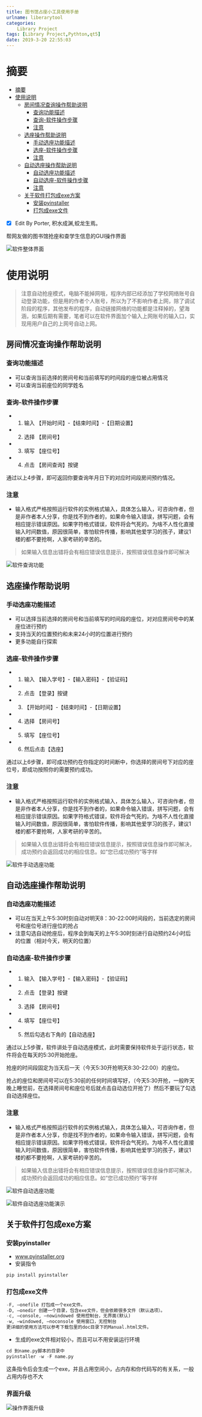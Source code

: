 ```yaml
---
title: 图书馆占座小工具使用手册
urlname: liberarytool
categories:     
    Library Project    
tags: [Library Project,Pythton,qt5]
date: 2019-3-20 22:55:03
---
```


# 摘要

<!-- TOC -->

- [摘要](#摘要)
- [使用说明](#使用说明)
    - [房间情况查询操作帮助说明](#房间情况查询操作帮助说明)
        - [查询功能描述](#查询功能描述)
        - [查询-软件操作步骤](#查询-软件操作步骤)
        - [注意](#注意)
    - [选座操作帮助说明](#选座操作帮助说明)
        - [手动选座功能描述](#手动选座功能描述)
        - [选座-软件操作步骤](#选座-软件操作步骤)
        - [注意](#注意-1)
    - [自动选座操作帮助说明](#自动选座操作帮助说明)
        - [自动选座功能描述](#自动选座功能描述)
        - [自动选座-软件操作步骤](#自动选座-软件操作步骤)
        - [注意](#注意-2)
    - [关于软件打包成exe方案](#关于软件打包成exe方案)
        - [安装pyinstaller](#安装pyinstaller)
        - [打包成exe文件](#打包成exe文件)

<!-- /TOC -->

- [x] Edit By Porter, 积水成渊,蛟龙生焉。

<!-- more -->

帮网友做的图书馆抢座和查学生信息的GUI操作界面

![软件整体界面](./image6/Library_Release_1.png)

# 使用说明

> 注意自动抢座模式，电脑不能掉网哦，程序内部已经添加了学校网络账号自动登录功能，但是用的作者个人账号，所以为了不影响作者上网，除了调试阶段的程序，其他发布的程序，自动链接网络的功能都是注释掉的，望海涵，如果后期有需要，笔者可以在软件界面加个输入上网账号的输入口，实现用用户自己的上网号自动上网。

## 房间情况查询操作帮助说明

### 查询功能描述

- 可以查询当前选择的房间号和当前填写的时间段的座位被占用情况
- 可以查询当前座位的同学姓名

### 查询-软件操作步骤

- 1. 输入 【开始时间】-【结束时间】-【日期设置】
- 2. 选择 【房间号】
- 3. 填写 【座位号】
- 4. 点击 【房间查询】按键

通过以上4步骤，即可返回你要查询年月日下的对应时间段房间预约情况。

### 注意

- 输入格式严格按照运行软件的实例格式输入，具体怎么输入，可咨询作者，但是非作者本人分享，你是找不到作者的，如果命令输入错误，拼写问题，会有相应提示错误原因。如果字符格式错误，软件将会气死的。为啥不人性化直接输入时间数值，原因很简单，害怕软件传播，影响其他爱学习的孩子，建议1楼的都不要抢啊，人家考研的辛苦的。

> 如果输入信息出错将会有相应错误信息提示，按照错误信息操作即可解决


![软件查询功能](./image6/Library_Release_1.gif)

## 选座操作帮助说明

### 手动选座功能描述

- 可以选择当前选择的房间号和当前填写的时间段的座位，对对应房间号中的某座位进行预约
- 支持当天的位置预约和未来24小时的位置进行预约
- 更多功能自行探索

### 选座-软件操作步骤

- 1. 输入 【输入学号】-【输入密码】-【验证码】
- 2. 点击 【登录】按键
- 3. 【开始时间】-【结束时间】-【日期设置】
- 4. 选择 【房间号】
- 5. 填写 【座位号】
- 6. 然后点击【选座】

通过以上6步骤，即可成功预约在你指定的时间断中，你选择的房间号下对应的座位号，即成功按照你的需要预约成功。

### 注意

- 输入格式严格按照运行软件的实例格式输入，具体怎么输入，可咨询作者，但是非作者本人分享，你是找不到作者的，如果命令输入错误，拼写问题，会有相应提示错误原因。如果字符格式错误，软件将会气死的。为啥不人性化直接输入时间数值，原因很简单，害怕软件传播，影响其他爱学习的孩子，建议1楼的都不要抢啊，人家考研的辛苦的。

> 如果输入信息出错将会有相应错误信息提示，按照错误信息操作即可解决，成功预约会返回成功的相应信息。如“您已成功预约”等字样

![软件手动选座功能](./image6/Library_Release_2.gif)

## 自动选座操作帮助说明

### 自动选座功能描述

- 可以在当天上午5:30时刻自动对明天8：30-22:00时间段的，当前选定的房间号和座位号进行座位的抢占
- 注意勾选自动抢座后，程序会到每天的上午5:30时刻进行自动预约24小时后的位置（相对今天，明天的位置）

### 自动选座-软件操作步骤

- 1. 输入 【输入学号】-【输入密码】-【验证码】
- 2. 点击 【登录】按键
- 3. 选择 【房间号】
- 4. 填写 【座位号】
- 5. 然后勾选右下角的【自动选座】

通过以上5步骤，软件讲处于自动选座模式，此时需要保持软件处于运行状态，软件将会在每天的5:30开始抢座。

抢座的时间段固定为当天后一天（今天5:30开抢明天8:30-22:00）的座位。

抢占的座位和房间号可以在5:30前的任何时间填写好，（今天5:30开抢，一般昨天晚上睡觉前，在选择房间号和座位号后就点击自动选位开抢了）然后不要玩了勾选自动选择座位。

### 注意

- 输入格式严格按照运行软件的实例格式输入，具体怎么输入，可咨询作者，但是非作者本人分享，你是找不到作者的，如果命令输入错误，拼写问题，会有相应提示错误原因。如果字符格式错误，软件将会气死的。为啥不人性化直接输入时间数值，原因很简单，害怕软件传播，影响其他爱学习的孩子，建议1楼的都不要抢啊，人家考研的辛苦的。

> 如果输入信息出错将会有相应错误信息提示，按照错误信息操作即可解决，成功预约会返回成功的相应信息。如“您已成功预约”等字样

![软件自动选座功能](./image6/Library_Release_3.gif)

![软件自动选座功能演示](./image6/Library_Release_4.gif)

## 关于软件打包成exe方案

### 安装pyinstaller

- www.pyinstaller.org
- 安装指令

```python
pip install pyinstaller 
```

### 打包成exe文件

```python
-F, –onefile 打包成一个exe文件。
-D, –onedir 创建一个目录，包含exe文件，但会依赖很多文件（默认选项）。
-c, –console, –nowindowed 使用控制台，无界面(默认)
-w, –windowed, –noconsole 使用窗口，无控制台
更详细的使用方法可以参考下载包里的doc目录下的Manual.html文件。
```

- 生成的exe文件相对较小，而且可以不用安装运行环境

```python
cd 到name.py脚本的目录中
pyinstaller -w -F name.py
```

这条指令后会生成一个exe，并且占用空间小，占内存和你代码写的有关系，一般占用内存也不大

### 界面升级

![操作界面升级](./image6/Library_Release_1.jpg)

